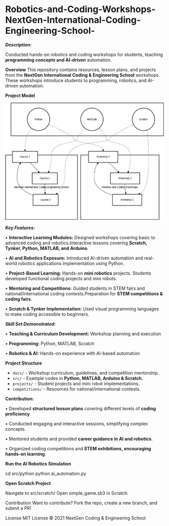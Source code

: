 # Robotics-and-Coding-Workshops-NextGen-International-Coding-Engineering-School-

_**Description:**_

Conducted hands-on robotics and coding workshops for students, teaching **programming concepts and AI-driven** automation.

 **Overview**
This repository contains resources, lesson plans, and projects from the **NextGen International Coding & Engineering School** workshops. These workshops introduce students to programming, robotics, and AI-driven automation.

**Project Model**

![Model Diagram](https://raw.githubusercontent.com/Tisha-Tasmia/Robotics-and-Coding-Workshops-NextGen-International-Coding-Engineering-School-/refs/heads/main/Robotics_Coding_Workshops_NextGen.png)


_**Key Features:**_

•	**Interactive Learning Modules:** Designed workshops covering basic to advanced coding and robotics.Interactive lessons covering **Scratch, Tynker, Python, MATLAB, and Arduino**.

•	**AI and Robotics Exposure:** Introduced AI-driven automation and real-world robotics applications implementation using Python.

•	**Project-Based Learning:** Hands-on **mini robotics** projects. Students developed functional coding projects and mini robots.

•	**Mentoring and Competitions:** Guided students in STEM fairs and national/international coding contests.Preparation for **STEM competitions & coding fairs**.

•	**Scratch & Tynker Implementation:** Used visual programming languages to make coding accessible to beginners.

_**Skill Set Demonstrated:**_

•	**Teaching & Curriculum Development:** Workshop planning and execution

•	**Programming:** Python, MATLAB, Scratch

•	**Robotics & AI:** Hands-on experience with AI-based automation

 **Project Structure**
- `docs/` - Workshop curriculum, guidelines, and competition mentorship.
- `src/` - Example codes in **Python, MATLAB, Arduino & Scratch**.
- `projects/` - Student projects and mini robot implementations.
- `competitions/` - Resources for national/international contests.

**Contribution:**

•	Developed **structured lesson plans** covering different levels of **coding proficiency**.

•	Conducted engaging and interactive sessions, simplifying complex concepts.

•	Mentored students and provided **career guidance in AI and robotics**.

•	Organized coding competitions and **STEM exhibitions, encouraging hands-on learning**.

**Run the AI Robotics Simulation**

cd src/python
python ai_automation.py

**Open Scratch Project**

Navigate to src/scratch/
Open simple_game.sb3 in Scratch.

Contribution
Want to contribute? Fork the repo, create a new branch, and submit a PR!

License
MIT License © 2021 NextGen Coding & Engineering School

